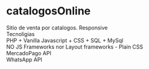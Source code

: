 # catalogosOnline<br>
Sitio de venta por catalogos.  Responsive  <br>
Tecnoligias<br>
PHP + Vanilla Javascript + CSS + SQL + MySql<br>
NO JS Frameworks nor Layout frameworks - Plain CSS <br>
MercadoPago API<br>
WhatsApp API<br>
